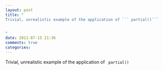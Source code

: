 ```yaml
---
layout: post
title: "
Trivial, unrealistic example of the application of ``` partial()```


"
date: 2011-07-15 21:36
comments: true
categories: 
---
```


Trivial, unrealistic example of the application of ``` partial()```




